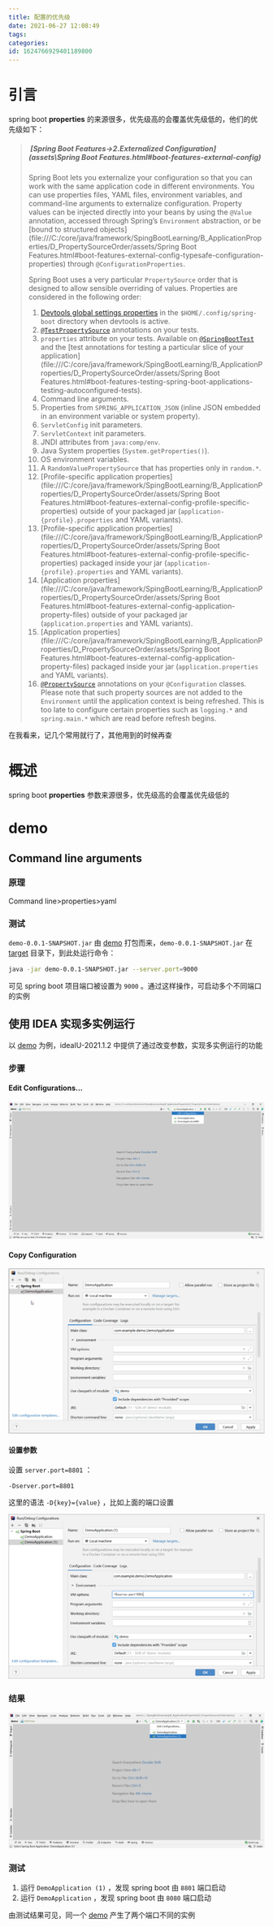 ```yaml
---
title: 配置的优先级
date: 2021-06-27 12:08:49
tags: 
categories: 
id: 1624766929401189800
---
```


# 引言

spring boot  **properties** 的来源很多，优先级高的会覆盖优先级低的，他们的优先级如下：

> #####  [Spring Boot Features->2.Externalized Configuration](assets\Spring Boot Features.html#boot-features-external-config)  
>
> Spring Boot lets you externalize your configuration so that you can  work with the same application code in different environments. You can use properties files, YAML files, environment variables, and  command-line arguments to externalize configuration. Property values can be injected directly into your beans by using the `@Value` annotation, accessed through Spring’s `Environment` abstraction, or be [bound to structured objects](file:///C:/core/java/framework/SpingBootLearning/B_ApplicationProperties/D_PropertySourceOrder/assets/Spring Boot Features.html#boot-features-external-config-typesafe-configuration-properties) through `@ConfigurationProperties`.
>
> Spring Boot uses a very particular `PropertySource` order that is designed to allow sensible overriding of values. Properties are considered in the following order:
>
> 1. [Devtools global settings properties](https://docs.spring.io/spring-boot/docs/2.3.2.RELEASE/reference/html/using-spring-boot.html#using-boot-devtools-globalsettings) in the `$HOME/.config/spring-boot` directory when devtools is active.
> 2. [`@TestPropertySource`](https://docs.spring.io/spring/docs/5.2.8.RELEASE/javadoc-api/org/springframework/test/context/TestPropertySource.html) annotations on your tests.
> 3. `properties` attribute on your tests. Available on [`@SpringBootTest`](https://docs.spring.io/spring-boot/docs/2.3.2.RELEASE/api/org/springframework/boot/test/context/SpringBootTest.html) and the [test annotations for testing a particular slice of your application](file:///C:/core/java/framework/SpingBootLearning/B_ApplicationProperties/D_PropertySourceOrder/assets/Spring Boot Features.html#boot-features-testing-spring-boot-applications-testing-autoconfigured-tests).
> 4. Command line arguments.
> 5. Properties from `SPRING_APPLICATION_JSON` (inline JSON embedded in an environment variable or system property).
> 6. `ServletConfig` init parameters.
> 7. `ServletContext` init parameters.
> 8. JNDI attributes from `java:comp/env`.
> 9. Java System properties (`System.getProperties()`).
> 10. OS environment variables.
> 11. A `RandomValuePropertySource` that has properties only in `random.*`.
> 12. [Profile-specific application properties](file:///C:/core/java/framework/SpingBootLearning/B_ApplicationProperties/D_PropertySourceOrder/assets/Spring Boot Features.html#boot-features-external-config-profile-specific-properties) outside of your packaged jar (`application-{profile}.properties` and YAML variants).
> 13. [Profile-specific application properties](file:///C:/core/java/framework/SpingBootLearning/B_ApplicationProperties/D_PropertySourceOrder/assets/Spring Boot Features.html#boot-features-external-config-profile-specific-properties) packaged inside your jar (`application-{profile}.properties` and YAML variants).
> 14. [Application properties](file:///C:/core/java/framework/SpingBootLearning/B_ApplicationProperties/D_PropertySourceOrder/assets/Spring Boot Features.html#boot-features-external-config-application-property-files) outside of your packaged jar (`application.properties` and YAML variants).
> 15. [Application properties](file:///C:/core/java/framework/SpingBootLearning/B_ApplicationProperties/D_PropertySourceOrder/assets/Spring Boot Features.html#boot-features-external-config-application-property-files) packaged inside your jar (`application.properties` and YAML variants).
> 16. [`@PropertySource`](https://docs.spring.io/spring/docs/5.2.8.RELEASE/javadoc-api/org/springframework/context/annotation/PropertySource.html) annotations on your `@Configuration` classes. Please note that such property sources are not added to the `Environment` until the application context is being refreshed. This is too late to configure certain properties such as `logging.*` and `spring.main.*` which are read before refresh begins.

在我看来，记几个常用就行了，其他用到的时候再查

# 概述

spring boot  **properties** 参数来源很多，优先级高的会覆盖优先级低的

# demo

## Command line arguments

### 原理

Command line>properties>yaml

### 测试

`demo-0.0.1-SNAPSHOT.jar` 由 [demo](demo) 打包而来，`demo-0.0.1-SNAPSHOT.jar` 在  [target](demo\target) 目录下，到此处运行命令：

```sh
java -jar demo-0.0.1-SNAPSHOT.jar --server.port=9000
```

可见 spring boot 项目端口被设置为 `9000` 。通过这样操作，可启动多个不同端口的实例

## 使用 IDEA 实现多实例运行

以 [demo](demo) 为例，ideaIU-2021.1.2 中提供了通过改变参数，实现多实例运行的功能

### 步骤

#### Edit Configurations...

![image-20210628163009601](assets/images/image-20210628163009601.png)

#### Copy Configuration

![16-40](assets/images/16-40.gif)

#### 设置参数

设置 `server.port=8801` ：

```
-Dserver.port=8801
```

这里的语法 `-D{key}={value}` ，比如上面的端口设置

![image-20210628164409407](assets/images/image-20210628164409407.png)

### 结果

![image-20210628164510644](assets/images/image-20210628164510644.png)

### 测试

1. 运行 `DemoApplication (1)` ，发现 spring boot 由 `8801` 端口启动
2. 运行 `DemoApplication` ，发现 spring boot 由 `8080` 端口启动

由测试结果可见，同一个 [demo](demo) 产生了两个端口不同的实例



















